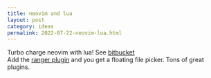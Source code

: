 ```yaml
---
title: neovim and lua
layout: post
category: ideas
permalink: 2022-07-22-neovim-lua.html
---
```



Turbo charge neovim with lua!  See [bitbucket](https://bitbucket.org/psaikido/neovim/)  
Add the [ranger plugin](https://github.com/kevinhwang91/rnvimr) and you get a floating file picker. Tons of great plugins.
